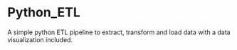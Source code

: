 # Python_ETL
A simple python ETL pipeline to extract, transform and load data with a data visualization included.

